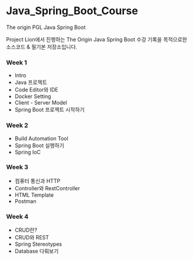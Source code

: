 # Java_Spring_Boot_Course
The origin PGL Java Spring Boot 

Project Lion에서 진행하는 The Origin Java Spring Boot 수강 기록을 목적으로한 소스코드 & 필기본 저장소입니다.


### Week 1
- Intro
- Java 프로젝트
- Code Editor와 IDE
- Docker Setting
- Client - Server Model
- Spring Boot 프로젝트 시작하기

### Week 2
- Build Automation Tool
- Spring Boot 실행하기
- Spring IoC

### Week 3
- 컴퓨터 통신과 HTTP
- Controller와 RestController
- HTML Template
- Postman

### Week 4
- CRUD란?
- CRUD와 REST
- Spring Stereotypes
- Database 다뤄보기

